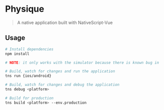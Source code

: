 # Physique

> A native application built with NativeScript-Vue

## Usage

``` bash
# Install dependencies
npm install

# NOTE: it only works with the simulator because there is known bug in preview and vuex

# Build, watch for changes and run the application
tns run {ios/android}

# Build, watch for changes and debug the application
tns debug <platform>

# Build for production
tns build <platform> --env.production

```
